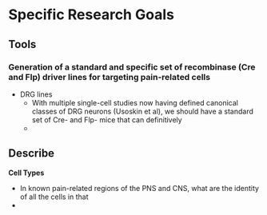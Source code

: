 # Specific Research Goals

## Tools

### Generation of a standard and specific set of recombinase (Cre and Flp) driver lines for targeting pain-related cells
- DRG lines
    - With multiple single-cell studies now having defined canonical classes of DRG neurons (Usoskin et al), we should have a standard set of Cre- and Flp- mice that can definitively 
    -
## Describe

**Cell Types**
- In known pain-related regions of the PNS and CNS, what are the identity of all the cells in that 
- 




